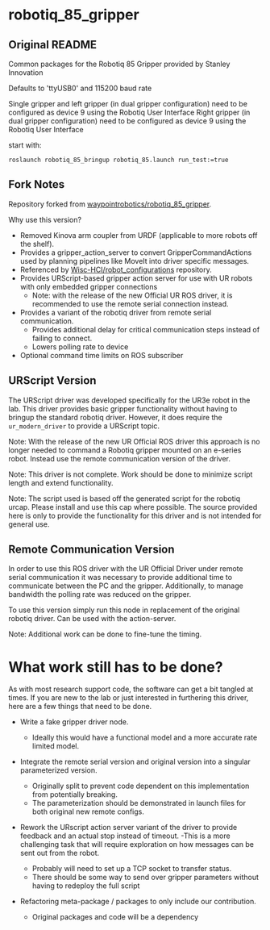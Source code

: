 # robotiq_85_gripper

## Original README
Common packages for the Robotiq 85 Gripper provided by Stanley Innovation

Defaults to 'ttyUSB0' and 115200 baud rate

Single gripper and left gripper (in dual gripper configuration) need to be configured as device 9 using the Robotiq User Interface
Right gripper (in dual gripper configuration) need to be configured as device 9 using the Robotiq User Interface


start with:
```
roslaunch robotiq_85_bringup robotiq_85.launch run_test:=true
```

## Fork Notes
Repository forked from [waypointrobotics/robotiq_85_gripper](https://github.com/waypointrobotics/robotiq_85_gripper).

Why use this version?
- Removed Kinova arm coupler from URDF (applicable to more robots off the shelf).
- Provides a gripper_action_server to convert GripperCommandActions used by
planning pipelines like MoveIt into driver specific messages.
- Referenced by [Wisc-HCI/robot_configurations](https://github.com/Wisc-HCI/robot_configurations) repository.
- Provides URScript-based gripper action server for use with UR robots with only embedded gripper connections
  - Note: with the release of the new Official UR ROS driver, it is recommended to use the remote serial connection instead.
- Provides a variant of the robotiq driver from remote serial communication.
  - Provides additional delay for critical communication steps instead of failing to connect.
  - Lowers polling rate to device
- Optional command time limits on ROS subscriber

## URScript Version
The URScript driver was developed specifically for the UR3e robot in the lab.
This driver provides basic gripper functionality without having to bringup the
standard robotiq driver. However, it does require the `ur_modern_driver` to
provide a URScript topic.

Note: With the release of the new UR Official ROS driver this approach is no
longer needed to command a Robotiq gripper mounted on an e-series robot. Instead
use the remote communication version of the driver.

Note: This driver is not complete. Work should be done to minimize script
length and extend functionality.

Note: The script used is based off the generated script for the robotiq urcap.
Please install and use this cap where possible. The source provided here is only
to provide the functionality for this driver and is not intended for general use.

## Remote Communication Version
In order to use this ROS driver with the UR Official Driver under remote serial
communication it was necessary to provide additional time to communicate between
the PC and the gripper. Additionally, to manage bandwidth the polling rate was
reduced on the gripper.

To use this version simply run this node in replacement of the original robotiq
driver. Can be used with the action-server.

Note: Additional work can be done to fine-tune the timing.


# What work still has to be done?
As with most research support code, the software can get a bit tangled at times. If you are new to the lab or just interested in furthering this driver, here are a few things that need to be done.

- Write a fake gripper driver node.
  - Ideally this would have a functional model and a more accurate rate limited model.

- Integrate the remote serial version and original version into a singular parameterized version.
  - Originally split to prevent code dependent on this implementation from potentially breaking.
  - The parameterization should be demonstrated in launch files for both original new remote configs.

- Rework the URscript action server variant of the driver to provide feedback and an actual stop instead of timeout.
  -This is a more challenging task that will require exploration on how messages can be sent out from the robot.
  - Probably will need to set up a TCP socket to transfer status.
  - There should be some way to send over gripper parameters without having to redeploy the full script

- Refactoring meta-package / packages to only include our contribution.
  - Original packages and code will be a dependency
